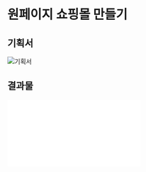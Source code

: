 # 원페이지 쇼핑몰 만들기

## 기획서

![기획서](https://www.notion.so/image/https%3A%2F%2Fs3-us-west-2.amazonaws.com%2Fsecure.notion-static.com%2Fa8ee5c95-f036-4455-b473-958ca80ba866%2FUntitled.png?table=block&id=4869109f-18ec-453b-ae64-bcbfc0d0b6d1&width=1400&cache=v2)


## 결과물
![결과물](./layout.html)
